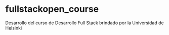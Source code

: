 # fullstackopen_course
Desarrollo del curso de Desarrollo Full Stack brindado por la Universidad de Helsinki

